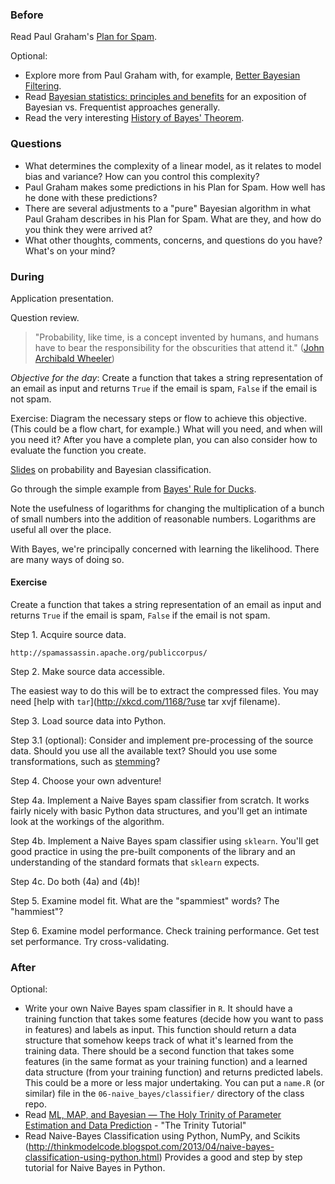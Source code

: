 ### Before

Read Paul Graham's [Plan for Spam](http://www.paulgraham.com/spam.html).

Optional:

 * Explore more from Paul Graham with, for example, [Better Bayesian Filtering](http://www.paulgraham.com/better.html).
 * Read [Bayesian statistics: principles and benefits](http://edepot.wur.nl/134085) for an exposition of Bayesian vs. Frequentist approaches generally.
 * Read the very interesting [History of Bayes' Theorem](http://lesswrong.com/lw/774/a_history_of_bayes_theorem/).


### Questions

 * What determines the complexity of a linear model, as it relates to model bias and variance? How can you control this complexity?
 * Paul Graham makes some predictions in his Plan for Spam. How well has he done with these predictions?
 * There are several adjustments to a "pure" Bayesian algorithm in what Paul Graham describes in his Plan for Spam. What are they, and how do you think they were arrived at?
 * What other thoughts, comments, concerns, and questions do you have? What's on your mind?


### During

Application presentation.

Question review.

> "Probability, like time, is a concept invented by humans, and humans have to bear the responsibility for the obscurities that attend it." ([John Archibald Wheeler](http://en.wikipedia.org/wiki/John_Archibald_Wheeler))

*Objective for the day*: Create a function that takes a string representation of an email as input and returns `True` if the email is spam, `False` if the email is not spam.

Exercise: Diagram the necessary steps or flow to achieve this objective. (This could be a flow chart, for example.) What will you need, and when will you need it? After you have a complete plan, you can also consider how to evaluate the function you create.

[Slides](slides.pdf) on probability and Bayesian classification.

Go through the simple example from [Bayes' Rule for Ducks](http://planspace.org/2014/02/23/bayes-rule-for-ducks/).

Note the usefulness of logarithms for changing the multiplication of a bunch of small numbers into the addition of reasonable numbers. Logarithms are useful all over the place.

With Bayes, we're principally concerned with learning the likelihood. There are many ways of doing so.


#### Exercise

Create a function that takes a string representation of an email as input and returns `True` if the email is spam, `False` if the email is not spam.

Step 1. Acquire source data.

```
http://spamassassin.apache.org/publiccorpus/
```

Step 2. Make source data accessible.

The easiest way to do this will be to extract the compressed files. You may need [help with `tar`](http://xkcd.com/1168/?use tar xvjf filename).

Step 3. Load source data into Python.

Step 3.1 (optional): Consider and implement pre-processing of the source data. Should you use all the available text? Should you use some transformations, such as [stemming](nltk_stemming.md)?

Step 4. Choose your own adventure!

Step 4a. Implement a Naive Bayes spam classifier from scratch. It works fairly nicely with basic Python data structures, and you'll get an intimate look at the workings of the algorithm.

Step 4b. Implement a Naive Bayes spam classifier using `sklearn`. You'll get good practice in using the pre-built components of the library and an understanding of the standard formats that `sklearn` expects.

Step 4c. Do both (4a) and (4b)!

Step 5. Examine model fit. What are the "spammiest" words? The "hammiest"?

Step 6. Examine model performance. Check training performance. Get test set performance. Try cross-validating.


### After

Optional:

 * Write your own Naive Bayes spam classifier in `R`. It should have a training function that takes some features (decide how you want to pass in features) and labels as input. This function should return a data structure that somehow keeps track of what it's learned from the training data. There should be a second function that takes some features (in the same format as your training function) and a learned data structure (from your training function) and returns predicted labels. This could be a more or less major undertaking. You can put a `name.R` (or similar) file in the `06-naive_bayes/classifier/` directory of the class repo.
 * Read [ML, MAP, and Bayesian — The Holy Trinity of Parameter Estimation and Data Prediction](https://engineering.purdue.edu/kak/Trinity.pdf) - "The Trinity Tutorial"
 * Read Naive-Bayes Classification using Python, NumPy, and Scikits (http://thinkmodelcode.blogspot.com/2013/04/naive-bayes-classification-using-python.html) Provides a good and step by step tutorial for Naive Bayes in Python.
